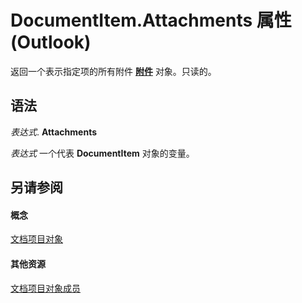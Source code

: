 
# DocumentItem.Attachments 属性 (Outlook)

返回一个表示指定项的所有附件 **[附件](4cc96a5f-a822-8ad5-6f61-e996bee8ba22.md)** 对象。只读的。


## 语法

 _表达式_. **Attachments**

 _表达式_ 一个代表 **DocumentItem** 对象的变量。


## 另请参阅


#### 概念


[文档项目对象](7b0a6af0-6632-3ff6-841f-5b081d0d68d8.md)
#### 其他资源


[文档项目对象成员](2c6d563b-39cb-9cb3-3bfe-93fe595325cf.md)
